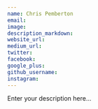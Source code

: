 ```yaml
---
name: Chris Pemberton
email:
image:
description_markdown:
website_url:
medium_url:
twitter:
facebook:
google_plus:
github_username:
instagram:
---
```


Enter your description here...
